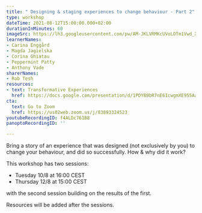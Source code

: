 ```yaml
---
title: " Designing & staging experiences to change behaviour - Part 2"
type: workshop
dateTime: 2021-08-12T15:00:00.000+02:00
durationInMinutes: 60
imageSrc: https://lh3.googleusercontent.com/pw/AM-JKLVRMKcUVoLOTm1Vwd_X7WFT_2h1o59I0zDhZABdQUgK6tRCTxeKolObNTRiWOya5KtN2ILDZWCnLV57o3az1IVKh4L4zc0Y8OHD96a_FI3kc1_5Nz54visAcwl1yaCuM5odcfx109TEHEJPc7vojy_Y3A=w2720-h1254-no?authuser=0
learnerNames:
- Carina Enggård
- Magda Jagielska
- Corina Ghiatau
- Peppermint Patty
- Anthony Vade
sharerNames:
- Rob Tesh
resources:
- text: Transformative Experiences
  href: https://docs.google.com/presentation/d/1PDYB9bR7nE6IcwgmXE955Aa92uH7yyDi6zvLiez9heg/edit#slide=id.p
cta:
  text: Go to Zoom
  href: https://us02web.zoom.us/j/83893324523
youtubeRecordingID: f4ALDc761B8
panoptoRecordingID: ''

---
```

Bring a story of an experience that was designed (not exclusively by you) to change your behaviour, and did so successfully. How & why did it work?

This workshop has two sessions:

* Tuesday 10/8 at 16:00 CEST
* Thursday 12/8 at 15:00 CEST

with the second session building on the results of the first.

Resources will be added after the sessions.